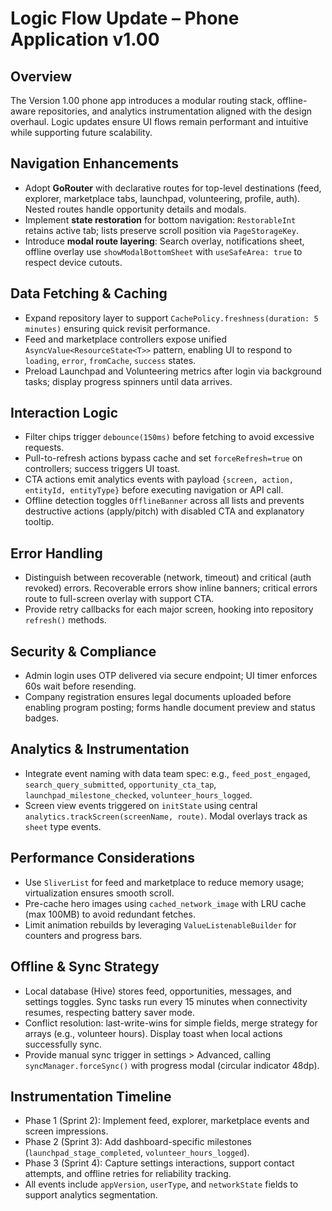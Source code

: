 # Logic Flow Update – Phone Application v1.00

## Overview
The Version 1.00 phone app introduces a modular routing stack, offline-aware repositories, and analytics instrumentation aligned with the design overhaul. Logic updates ensure UI flows remain performant and intuitive while supporting future scalability.

## Navigation Enhancements
- Adopt **GoRouter** with declarative routes for top-level destinations (feed, explorer, marketplace tabs, launchpad, volunteering, profile, auth). Nested routes handle opportunity details and modals.
- Implement **state restoration** for bottom navigation: `RestorableInt` retains active tab; lists preserve scroll position via `PageStorageKey`.
- Introduce **modal route layering**: Search overlay, notifications sheet, offline overlay use `showModalBottomSheet` with `useSafeArea: true` to respect device cutouts.

## Data Fetching & Caching
- Expand repository layer to support `CachePolicy.freshness(duration: 5 minutes)` ensuring quick revisit performance.
- Feed and marketplace controllers expose unified `AsyncValue<ResourceState<T>>` pattern, enabling UI to respond to `loading`, `error`, `fromCache`, `success` states.
- Preload Launchpad and Volunteering metrics after login via background tasks; display progress spinners until data arrives.

## Interaction Logic
- Filter chips trigger `debounce(150ms)` before fetching to avoid excessive requests.
- Pull-to-refresh actions bypass cache and set `forceRefresh=true` on controllers; success triggers UI toast.
- CTA actions emit analytics events with payload `{screen, action, entityId, entityType}` before executing navigation or API call.
- Offline detection toggles `OfflineBanner` across all lists and prevents destructive actions (apply/pitch) with disabled CTA and explanatory tooltip.

## Error Handling
- Distinguish between recoverable (network, timeout) and critical (auth revoked) errors. Recoverable errors show inline banners; critical errors route to full-screen overlay with support CTA.
- Provide retry callbacks for each major screen, hooking into repository `refresh()` methods.

## Security & Compliance
- Admin login uses OTP delivered via secure endpoint; UI timer enforces 60s wait before resending.
- Company registration ensures legal documents uploaded before enabling program posting; forms handle document preview and status badges.

## Analytics & Instrumentation
- Integrate event naming with data team spec: e.g., `feed_post_engaged`, `search_query_submitted`, `opportunity_cta_tap`, `launchpad_milestone_checked`, `volunteer_hours_logged`.
- Screen view events triggered on `initState` using central `analytics.trackScreen(screenName, route)`. Modal overlays track as `sheet` type events.

## Performance Considerations
- Use `SliverList` for feed and marketplace to reduce memory usage; virtualization ensures smooth scroll.
- Pre-cache hero images using `cached_network_image` with LRU cache (max 100MB) to avoid redundant fetches.
- Limit animation rebuilds by leveraging `ValueListenableBuilder` for counters and progress bars.

## Offline & Sync Strategy
- Local database (Hive) stores feed, opportunities, messages, and settings toggles. Sync tasks run every 15 minutes when connectivity resumes, respecting battery saver mode.
- Conflict resolution: last-write-wins for simple fields, merge strategy for arrays (e.g., volunteer hours). Display toast when local actions successfully sync.
- Provide manual sync trigger in settings > Advanced, calling `syncManager.forceSync()` with progress modal (circular indicator 48dp).

## Instrumentation Timeline
- Phase 1 (Sprint 2): Implement feed, explorer, marketplace events and screen impressions.
- Phase 2 (Sprint 3): Add dashboard-specific milestones (`launchpad_stage_completed`, `volunteer_hours_logged`).
- Phase 3 (Sprint 4): Capture settings interactions, support contact attempts, and offline retries for reliability tracking.
- All events include `appVersion`, `userType`, and `networkState` fields to support analytics segmentation.
